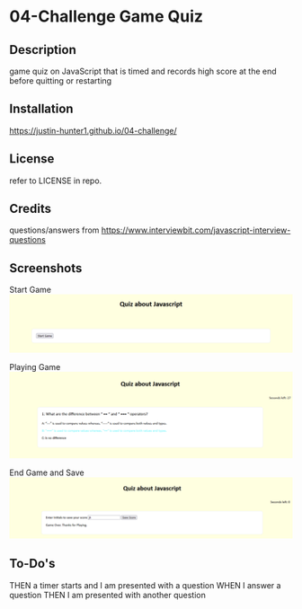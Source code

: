 # 04-Challenge Game Quiz 

## Description

game quiz on JavaScript that is timed and records high score at the end before quitting or restarting


## Installation

https://justin-hunter1.github.io/04-challenge/


## License

refer to LICENSE in repo.


## Credits

questions/answers from https://www.interviewbit.com/javascript-interview-questions
    

## Screenshots

Start Game
![](assets/images/start-game.png)

Playing Game
![](assets/images/playing-game.png)

End Game and Save
![](assets/images/save-initials-score.png)

## To-Do's


THEN a timer starts and I am presented with a question
WHEN I answer a question
THEN I am presented with another question

